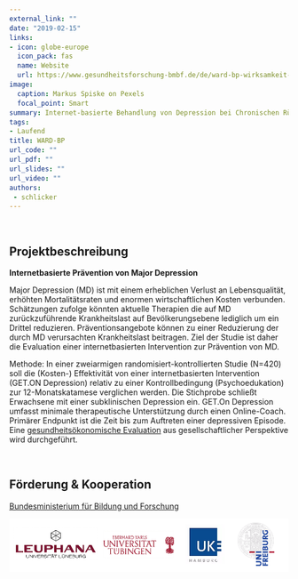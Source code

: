 ```yaml
---
external_link: ""
date: "2019-02-15"
links:
- icon: globe-europe
  icon_pack: fas
  name: Website
  url: https://www.gesundheitsforschung-bmbf.de/de/ward-bp-wirksamkeit-einer-begleiteten-web-basierten-intervention-gegen-depression-in-der-4299.php
image:
  caption: Markus Spiske on Pexels
  focal_point: Smart
summary: Internet-basierte Behandlung von Depression bei Chronischen Rückenschmerzen
tags:
- Laufend
title: WARD-BP
url_code: ""
url_pdf: ""
url_slides: ""
url_video: ""
authors:
 - schlicker
---
```


&nbsp;

## Projektbeschreibung

**Internetbasierte Prävention von Major Depression**

Major Depression (MD) ist mit einem erheblichen Verlust an Lebensqualität, erhöhten Mortalitätsraten und enormen wirtschaftlichen Kosten verbunden. Schätzungen zufolge könnten aktuelle Therapien die auf MD zurückzuführende Krankheitslast auf Bevölkerungsebene lediglich um ein Drittel reduzieren. Präventionsangebote können zu einer Reduzierung der durch MD verursachten Krankheitslast beitragen. Ziel der Studie ist daher die Evaluation einer internetbasierten Intervention zur Prävention von MD.

​Methode: In einer zweiarmigen randomisiert-kontrollierten Studie (N=420) soll die (Kosten-) Effektivität von einer internetbasierten Intervention (GET.ON Depression) relativ zu einer Kontrollbedingung (Psychoedukation) zur 12-Monatskatamese verglichen werden. Die Stichprobe schließt Erwachsene mit einer subklinischen Depression ein. GET.On Depression umfasst minimale therapeutische Unterstützung durch einen Online-Coach. Primärer Endpunkt ist die Zeit bis zum Auftreten einer depressiven Episode. Eine [gesundheitsökonomische Evaluation](/health-economics/) aus gesellschaftlicher Perspektive wird durchgeführt.

&nbsp;


## Förderung & Kooperation

[Bundesministerium für Bildung und Forschung](https://www.bmbf.de)

![](banner.png)
